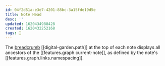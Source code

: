 ```yaml
---
id: 04f2d51a-e3e7-4201-88bc-3a15fde19d5e
title: Note Head
desc: ''
updated: 1620434988428
created: 1620432252168
tags: 🌿
---
```


The [breadcrumb](https://en.wikipedia.org/wiki/Breadcrumb_navigation) [[digital-garden.path]] at the top of each note displays all ancestors of the [[features.graph.current-note]], as defined by the note's [[features.graph.links.namespacing]].
